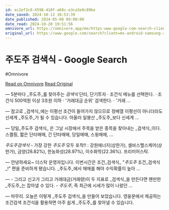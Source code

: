 ```yaml
---
id: ec2ef3c8-4598-410f-a68c-e3ca3e8c89be
date_saved: 2024-10-13 10:53:39
date_published: 2024-05-08 09:00:00
date_read: 2024-10-20 19:51:56
omnivore_url: https://omnivore.app/me/https-www-google-com-search-client-ms-android-samsung-rvo-1-ie-u-1928394b0a0
original_url: https://www.google.com/search?client=ms-android-samsung-rvo1&ie=UTF-8&q=%EC%A3%BC%EB%8F%84%EC%A3%BC+%EA%B2%80%EC%83%89%EC%8B%9D&source=android-browser
---
```


# 주도주 검색식 - Google Search
#Omnivore
 
[Read on Omnivore](https://omnivore.app/me/https-www-google-com-search-client-ms-android-samsung-rvo-1-ie-u-1928394b0a0)
[Read Original](https://www.google.com/search?client=ms-android-samsung-rvo1&ie=UTF-8&q=%EC%A3%BC%EB%8F%84%EC%A3%BC+%EA%B2%80%EC%83%89%EC%8B%9D&source=android-browser)
 
 — 5분마다 _주도주_를 찾아주는 _검색식_ 단타, 단기투자 · 조건식 메뉴를 선택한다. · 조건식 500억원 이상 3조원 이하 · '거래대금 순위' 검색한다. · '거래 ...

[](#)[](https://www.youtube.com/shorts/4SG4duwIZ4U)

 — 참고로 _검색식_에는 이평선 조건이 들어가지 않으므로 정배열 이평선이 아니더라도 신세계 _주도주_가 될 수 있습니다. 아울러 일봉산 _주도주_보다 신세계 ...

 — 당일_주도주 검색식_ 은 그날 시장에서 주목을 받은 종목을 찾아내는 _검색식_이다. 스켈핑, 짧은 단타매매, 긴 단타매매, 당일매매, 스윙매매, ...

_주도주검색식_ \- 가장 강한 _주도주_ 모두 포착!! : 강원에너지(상한가), 셀바스헬스케어(상한가), 금양(28.82%), 한농화성(28.97%), 이수화학(22.36%). 프리미어스탁.

 — 안녕하세요\~ 더스탁 운영자입니다. 이번시간은 조건_검색식_ "_주도주_ 조건_검색식_!" 편을 준비하게 됐습니다. _주도주_에서 매매를 해야 수익확률이 높아 ...

 — \- 그리고 신고가 그리고 거래대금(거래량)이 두 지표로 _검색식_을 만든다면 왠만한 _주도주_는 잡아낼 수 있다. - _주도주_, 즉 최근에 시세가 많이 나왔던 ...

 — 마무리. 오늘은 이렇게 _주도주 검색식_을 만들어 보았습니다. 영웅문에서 제공하는 조건검색 조건식을 활용하면 아주 쉽게 _주도주_를 찾아낼 수 있습니다.